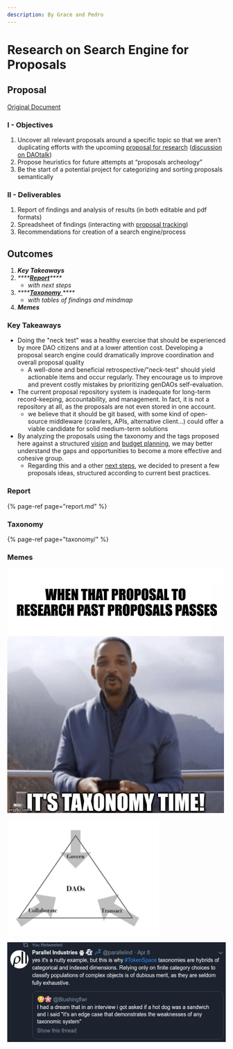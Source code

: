 ```yaml
---
description: By Grace and Pedro
---
```


# Research on Search Engine for Proposals

## Proposal

[Original Document](https://docs.google.com/document/d/1iw7BA5aIsjuHNxi9DeZyHtatLNPw5tYYrkfNARQmVK0/edit)

### I - Objectives

1. Uncover all relevant proposals around a specific topic so that we aren’t duplicating efforts with the upcoming [proposal for research](https://docs.google.com/spreadsheets/d/1pQrfzQMafzrsXt66ZzJBTjm20qeLXoUFX51ptRywLm4/edit#gid=1194219037) \([discussion on DAOtalk](https://daotalk.org/t/case-studies-decentralized-orgs-with-on-chain-governance/395)\)
2. Propose heuristics for future attempts at “proposals archeology”
3. Be the start of a potential project for categorizing and sorting proposals semantically  

### II - Deliverables

1. Report of findings and analysis of results \(in both editable and pdf formats\)
2. Spreadsheet of findings \(interacting with [proposal tracking](https://docs.google.com/spreadsheets/d/1FV8iz4ebZb4E3nXckzPsWy7IfhtsX3filkbX_gbPLNs/edit#gid=1899049180)\)
3. Recommendations for creation of a search engine/process

## Outcomes

1. _**Key Takeaways**_
2. _\*\*\*\*_[_**Report**_](https://gendao.gitbook.io/researchwg/passed-proposals/research-on-search-engine-for-proposals/report)_\*\*\*\*_
   * _with next steps_
3. _\*\*\*\*_[_**Taxonomy**_ ](https://gendao.gitbook.io/researchwg/passed-proposals/research-on-search-engine-for-proposals/taxonomy)_\*\*\*\*_
   * _with tables of findings and mindmap_
4. _**Memes**_



### Key Takeaways

* Doing the "neck test" was a healthy exercise that should be experienced by more DAO citizens and at a lower attention cost. Developing a proposal search engine could dramatically improve coordination and overall proposal quality 
  * A well-done and beneficial retrospective/"neck-test" should yield actionable items and occur regularly. They encourage us to improve and prevent costly mistakes by prioritizing genDAOs self-evaluation.
* The current proposal repository system is inadequate for long-term record-keeping, accountability, and management. In fact, it is not a repository at all, as the proposals are not even stored in one account.
  * we believe that it should be git based, with some kind of open-source middleware \(crawlers, APIs, alternative client...\) could offer a viable candidate for solid medium-term solutions
* By analyzing the proposals using the taxonomy and the tags proposed here against a structured [vision](https://docs.google.com/document/d/10-0ppf_QpYdlBC_AFWt-QhJWyUpBRl5zU9bU1AWXUqU/edit#heading=h.ggo559linbt0) and [budget planning](https://docs.google.com/document/d/1fyhXSv_yp38FbC-R3aJPqqVJDvi6i0LATZya5F9vtZ4/edit), we may better understand the gaps and opportunities to become a more effective and cohesive group.
  * Regarding this and a other [next steps](https://app.gitbook.com/@gendao/s/researchwg/passed-proposals/research-on-search-engine-for-proposals/report#next-steps), we decided to present a few proposals ideas, structured according to current best practices.

### Report

{% page-ref page="report.md" %}

### Taxonomy

{% page-ref page="taxonomy/" %}

### Memes

![](../../.gitbook/assets/2zuooy.jpg)

![From &quot;Beyond the End of History&quot; by Cem](../../.gitbook/assets/image%20%281%29.png)

![](../../.gitbook/assets/image%20%282%29.png)

